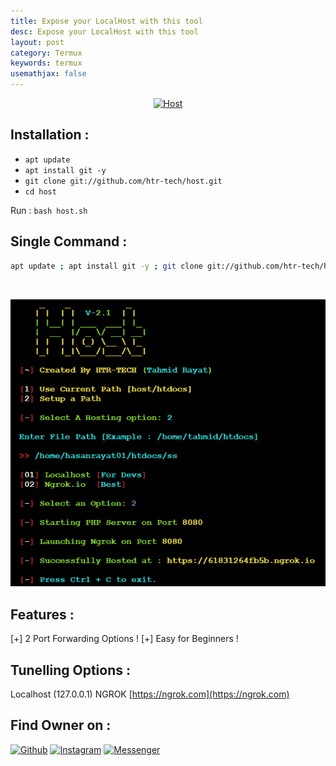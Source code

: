 ```yaml
---
title: Expose your LocalHost with this tool
desc: Expose your LocalHost with this tool
layout: post
category: Termux
keywords: termux
usemathjax: false
---
```


<p align="center">
<a href="#"><img title="Host" src="https://raw.githubusercontent.com/htr-tech/release-download/master/images/banner/host.png"></a>
</p>

## Installation :

* `apt update`
* `apt install git -y`
* `git clone git://github.com/htr-tech/host.git`
* `cd host`

Run : `bash host.sh`

## Single Command :
```bash
apt update ; apt install git -y ; git clone git://github.com/htr-tech/host.git ; cd host ; bash host.sh
```
<br>
<p align="center">
<img src="https://raw.githubusercontent.com/htr-tech/release-download/master/images/host.png"/>

## Features :

[+] 2 Port Forwarding Options !
[+] Easy for Beginners !

## Tunelling Options :

Localhost (127.0.0.1)
NGROK [https://ngrok.com](https://ngrok.com)

## Find Owner on :
[![Github](https://img.shields.io/badge/Github-HTR--TECH-green?style=for-the-badge&logo=github)](https://github.com/htr-tech)
[![Instagram](https://img.shields.io/badge/IG-%40tahmid.rayat-red?style=for-the-badge&logo=instagram)](https://www.instagram.com/tahmid.rayat)
[![Messenger](https://img.shields.io/badge/Chat-Messenger-blue?style=for-the-badge&logo=messenger)](https://m.me/tahmid.rayat.official)
